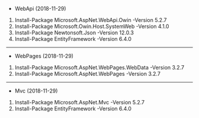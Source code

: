 - WebApi (2018-11-29)
1. Install-Package Microsoft.AspNet.WebApi.Owin -Version 5.2.7
2. Install-Package Microsoft.Owin.Host.SystemWeb -Version 4.1.0
3. Install-Package Newtonsoft.Json -Version 12.0.3
4. Install-Package EntityFramework -Version 6.4.0

------------

- WebPages (2018-11-29)
1. Install-Package Microsoft.AspNet.WebPages.WebData -Version 3.2.7
2. Install-Package Microsoft.AspNet.WebPages -Version 3.2.7

------------

- Mvc (2018-11-29)
1. Install-Package Microsoft.AspNet.Mvc -Version 5.2.7
2. Install-Package EntityFramework -Version 6.4.0
